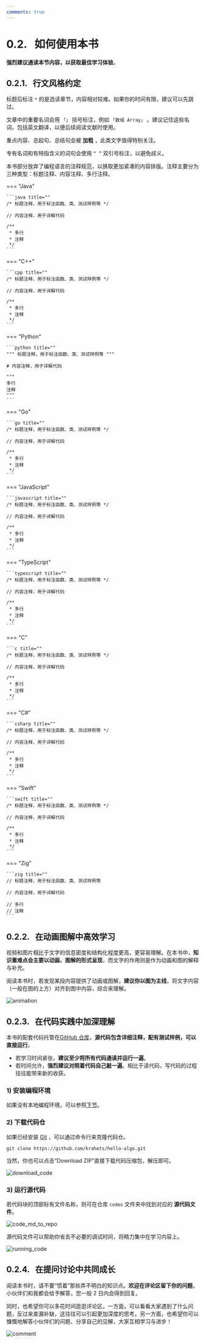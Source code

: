 ```yaml
---
comments: true
---
```


# 0.2. &nbsp; 如何使用本书

**强烈建议通读本节内容，以获取最佳学习体验**。

## 0.2.1. &nbsp; 行文风格约定

标题后标注 `*` 的是选读章节，内容相对较难。如果你的时间有限，建议可以先跳过。

文章中的重要名词会用 `「」` 括号标注，例如 `「数组 Array」` 。建议记住这些名词，包括英文翻译，以便后续阅读文献时使用。

重点内容、总起句、总结句会被 **加粗** ，此类文字值得特别关注。

专有名词和有特指含义的词句会使用 `“ ”` 双引号标注，以避免歧义。

本书部分放弃了编程语言的注释规范，以换取更加紧凑的内容排版。注释主要分为三种类型：标题注释、内容注释、多行注释。

=== "Java"

    ```java title=""
    /* 标题注释，用于标注函数、类、测试样例等 */
    
    // 内容注释，用于详解代码
    
    /**
     * 多行
     * 注释
     */
    ```

=== "C++"

    ```cpp title=""
    /* 标题注释，用于标注函数、类、测试样例等 */
    
    // 内容注释，用于详解代码
    
    /**
     * 多行
     * 注释
     */
    ```

=== "Python"

    ```python title=""
    """ 标题注释，用于标注函数、类、测试样例等 """
    
    # 内容注释，用于详解代码
    
    """
    多行
    注释
    """
    ```

=== "Go"

    ```go title=""
    /* 标题注释，用于标注函数、类、测试样例等 */
    
    // 内容注释，用于详解代码
    
    /**
     * 多行
     * 注释
     */
    ```

=== "JavaScript"

    ```javascript title=""
    /* 标题注释，用于标注函数、类、测试样例等 */
    
    // 内容注释，用于详解代码
    
    /**
     * 多行
     * 注释
     */
    ```

=== "TypeScript"

    ```typescript title=""
    /* 标题注释，用于标注函数、类、测试样例等 */
    
    // 内容注释，用于详解代码
    
    /**
     * 多行
     * 注释
     */
    ```

=== "C"

    ```c title=""
    /* 标题注释，用于标注函数、类、测试样例等 */
    
    // 内容注释，用于详解代码
    
    /**
     * 多行
     * 注释
     */
    ```

=== "C#"

    ```csharp title=""
    /* 标题注释，用于标注函数、类、测试样例等 */
    
    // 内容注释，用于详解代码
    
    /**
     * 多行
     * 注释
     */
    ```

=== "Swift"

    ```swift title=""
    /* 标题注释，用于标注函数、类、测试样例等 */
    
    // 内容注释，用于详解代码
    
    /**
     * 多行
     * 注释
     */
    ```

=== "Zig"

    ```zig title=""
    // 标题注释，用于标注函数、类、测试样例等
    
    // 内容注释，用于详解代码
    
    // 多行
    // 注释
    ```

## 0.2.2. &nbsp; 在动画图解中高效学习

视频和图片相比于文字的信息密度和结构化程度更高，更容易理解。在本书中，**知识重难点会主要以动画、图解的形式呈现**，而文字的作用则是作为动画和图的解释与补充。

阅读本书时，若发现某段内容提供了动画或图解，**建议你以图为主线**，将文字内容（一般在图的上方）对齐到图中内容，综合来理解。

![animation](suggestions.assets/animation.gif)

## 0.2.3. &nbsp; 在代码实践中加深理解

本书的配套代码托管在[GitHub 仓库](https://github.com/krahets/hello-algo)，**源代码包含详细注释，配有测试样例，可以直接运行**。

- 若学习时间紧张，**建议至少将所有代码通读并运行一遍**。
- 若时间允许，**强烈建议对照着代码自己敲一遍**。相比于读代码，写代码的过程往往能带来新的收获。

### 1) 安装编程环境

如果没有本地编程环境，可以参照[下节](https://www.hello-algo.com/chapter_preface/installation/)。

### 2) 下载代码仓

如果已经安装 [Git](https://git-scm.com/downloads) ，可以通过命令行来克隆代码仓。

```shell
git clone https://github.com/krahets/hello-algo.git
```

当然，你也可以点击“Download ZIP”直接下载代码压缩包，解压即可。

![download_code](suggestions.assets/download_code.png)

### 3) 运行源代码

若代码块的顶部标有文件名称，则可在仓库 `codes` 文件夹中找到对应的 **源代码文件**。

![code_md_to_repo](suggestions.assets/code_md_to_repo.png)

源代码文件可以帮助你省去不必要的调试时间，将精力集中在学习内容上。

![running_code](suggestions.assets/running_code.gif)

## 0.2.4. &nbsp; 在提问讨论中共同成长

阅读本书时，请不要“惯着”那些弄不明白的知识点。**欢迎在评论区留下你的问题**，小伙伴们和我都会给予解答，您一般 2 日内会得到回复。

同时，也希望你可以多花时间逛逛评论区。一方面，可以看看大家遇到了什么问题，反过来查漏补缺，这往往可以引起更加深度的思考。另一方面，也希望你可以慷慨地解答小伙伴们的问题、分享自己的见解，大家互相学习与进步！

![comment](suggestions.assets/comment.gif)

